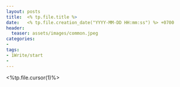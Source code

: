 ```yaml
---
layout: posts
title:  <% tp.file.title %>
date:   <% tp.file.creation_date("YYYY-MM-DD HH:mm:ss") %> +0700
header:
  teaser: assets/images/common.jpeg
categories: 
- 
tags:
- 1Write/start 
- 
---
```


<%tp.file.cursor(1)%>